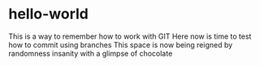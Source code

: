 # hello-world
This is a way to remember how to work with GIT
Here now is time to test how to commit using branches
This space is now being reigned by randomness insanity with a glimpse of chocolate

